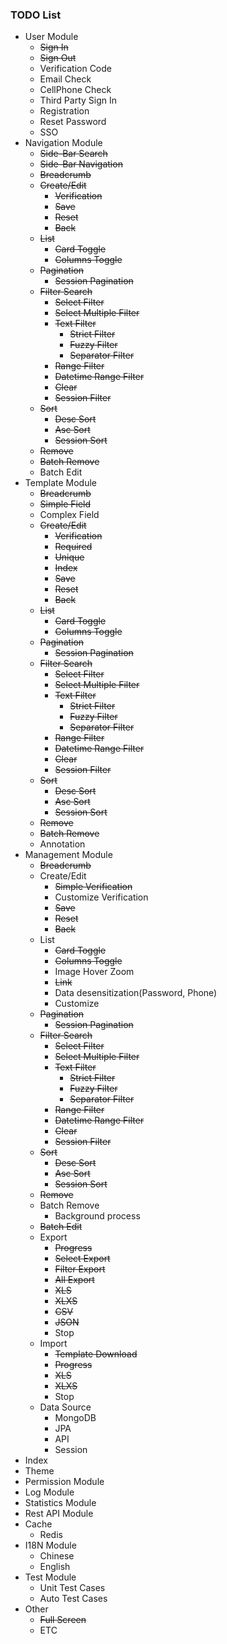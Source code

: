 ### TODO List
* User Module
	* <del>Sign In</del>
	* <del>Sign Out</del>
	* Verification Code
	* Email Check
	* CellPhone Check
	* Third Party Sign In
	* Registration
	* Reset Password
	* SSO
* Navigation Module
	* <del>Side-Bar Search</del>
	* <del>Side-Bar Navigation</del>
	* <del>Breadcrumb</del>
	* <del>Create/Edit</del>
		* <del>Verification</del>
		* <del>Save</del>
		* <del>Reset</del>
		* <del>Back</del>
	* <del>List</del>
		* <del>Card Toggle</del>
		* <del>Columns Toggle</del>
	* <del>Pagination</del>
		* <del>Session Pagination</del>
	* <del>Filter Search</del>
		* <del>Select Filter</del>
		* <del>Select Multiple Filter</del>
		* <del>Text Filter</del>
			* <del>Strict Filter</del>
			* <del>Fuzzy Filter</del>
			* <del>Separator Filter</del>
		* <del>Range Filter</del>
		* <del>Datetime Range Filter</del>
		* <del>Clear</del>
		* <del>Session Filter</del>
	* <del>Sort</del>
		* <del>Desc Sort</del>
		* <del>Asc Sort</del>
		* <del>Session Sort</del>
	* <del>Remove</del>
	* <del>Batch Remove</del>
	* Batch Edit
* Template Module
	* <del>Breadcrumb</del>
	* <del>Simple Field</del>
	* Complex Field
	* <del>Create/Edit</del>
		* <del>Verification</del>
		* <del>Required</del>
		* <del>Unique</del>
		* <del>Index</del>
		* <del>Save</del>
		* <del>Reset</del>
		* <del>Back</del>
	* <del>List</del>
		* <del>Card Toggle</del>
		* <del>Columns Toggle</del>
	* <del>Pagination</del>
		* <del>Session Pagination</del>
	* <del>Filter Search</del>
		* <del>Select Filter</del>
		* <del>Select Multiple Filter</del>
		* <del>Text Filter</del>
			* <del>Strict Filter</del>
			* <del>Fuzzy Filter</del>
			* <del>Separator Filter</del>
		* <del>Range Filter</del>
		* <del>Datetime Range Filter</del>
		* <del>Clear</del>
		* <del>Session Filter</del>
	* <del>Sort</del>
		* <del>Desc Sort</del>
		* <del>Asc Sort</del>
		* <del>Session Sort</del>
	* <del>Remove</del>
	* <del>Batch Remove</del>
	* Annotation
* Management Module
	* <del>Breadcrumb</del>
	* Create/Edit
		* <del>Simple Verification</del>
		* Customize Verification
		* <del>Save</del>
		* <del>Reset</del>
		* <del>Back</del>
	* List
		* <del>Card Toggle</del>
		* <del>Columns Toggle</del>
		* Image Hover Zoom
		* <del>Link</del>
		* Data desensitization(Password, Phone)
		* Customize
	* <del>Pagination</del>
		* <del>Session Pagination</del>
	* <del>Filter Search</del>
		* <del>Select Filter</del>
		* <del>Select Multiple Filter</del>
		* <del>Text Filter</del>
			* <del>Strict Filter</del>
			* <del>Fuzzy Filter</del>
			* <del>Separator Filter</del>
		* <del>Range Filter</del>
		* <del>Datetime Range Filter</del>
		* <del>Clear</del>
		* <del>Session Filter</del>
	* <del>Sort</del>
		* <del>Desc Sort</del>
		* <del>Asc Sort</del>
		* <del>Session Sort</del>
	* <del>Remove</del>
	* Batch Remove
		* Background process
	* <del>Batch Edit</del>
	* Export
		* <del>Progress</del>
		* <del>Select Export</del>
		* <del>Filter Export</del>
		* <del>All Export</del>
		* <del>XLS</del>
		* <del>XLXS</del>
		* <del>CSV</del>
		* <del>JSON</del>
		* Stop
	* Import
		* <del>Template Download</del>
		* <del>Progress</del>
		* <del>XLS</del>
		* <del>XLXS</del>
		* Stop
	* Data Source
		* MongoDB
		* JPA
		* API
		* Session
* Index
* Theme
* Permission Module
* Log Module
* Statistics Module
* Rest API Module
* Cache
	* Redis
* I18N Module
	* Chinese
	* English
* Test Module
	* Unit Test Cases
	* Auto Test Cases
* Other
	* <del>Full Screen</del>
	* ETC
